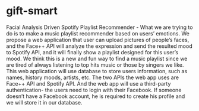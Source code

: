 # gift-smart
Facial Analysis Driven Spotify Playlist Recommender - What we are trying to do is to make a music playlist recommender based on users’ emotions. We propose a web application that user can upload pictures of people’s faces, and the Face++ API will analyze the expression and send the resulted mood to Spotify API, and it will finally show a playlist designed for this user’s mood. We think this is a new and fun way to find a music playlist since we are tired of always listening to top hits music or those by singers we like. This web application will use database to store users information, such as names, history moods, artists, etc. The two APIs the web app uses are Face++ API and Spotify API. And the web app will use a third-party authentication- the users need to login with their Facebook. If someone doesn’t have a Facebook account, he is required to create his profile and we will store it in our database. 

